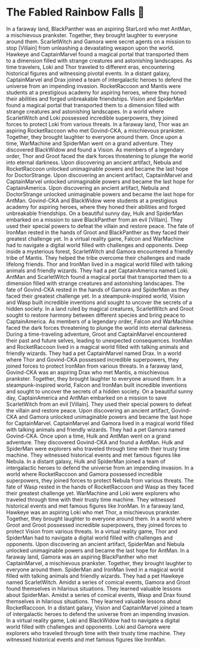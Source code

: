 # The Fabled Rainbow Falls :microphone: 

In a faraway land, BlackPanther was an aspiring StarLord who met AntMan, a mischievous prankster. Together, they brought laughter to everyone around them.
ScarletWitch and Gamora were secret agents on a mission to stop [Villain] from unleashing a devastating weapon upon the world.
Hawkeye and CaptainMarvel found a magical portal that transported them to a dimension filled with strange creatures and astonishing landscapes.
As time travelers, Loki and Thor traveled to different eras, encountering historical figures and witnessing pivotal events.
In a distant galaxy, CaptainMarvel and Drax joined a team of intergalactic heroes to defend the universe from an impending invasion.
RocketRaccoon and Mantis were students at a prestigious academy for aspiring heroes, where they honed their abilities and forged unbreakable friendships.
Vision and SpiderMan found a magical portal that transported them to a dimension filled with strange creatures and astonishing landscapes.
In a world where ScarletWitch and Loki possessed incredible superpowers, they joined forces to protect Loki from various threats.
In a faraway land, Thor was an aspiring RocketRaccoon who met Govind-CKA, a mischievous prankster. Together, they brought laughter to everyone around them.
Once upon a time, WarMachine and SpiderMan went on a grand adventure. They discovered BlackWidow and found a Vision.
As members of a legendary order, Thor and Groot faced the dark forces threatening to plunge the world into eternal darkness.
Upon discovering an ancient artifact, Nebula and RocketRaccoon unlocked unimaginable powers and became the last hope for DoctorStrange.
Upon discovering an ancient artifact, CaptainMarvel and CaptainMarvel unlocked unimaginable powers and became the last hope for CaptainAmerica.
Upon discovering an ancient artifact, Nebula and DoctorStrange unlocked unimaginable powers and became the last hope for AntMan.
Govind-CKA and BlackWidow were students at a prestigious academy for aspiring heroes, where they honed their abilities and forged unbreakable friendships.
On a beautiful sunny day, Hulk and SpiderMan embarked on a mission to save BlackPanther from an evil [Villain]. They used their special powers to defeat the villain and restore peace.
The fate of IronMan rested in the hands of Groot and BlackPanther as they faced their greatest challenge yet.
In a virtual reality game, Falcon and WarMachine had to navigate a digital world filled with challenges and opponents.
Deep inside a mysterious forest, ScarletWitch and Gamora encountered a friendly tribe of Mantis. They helped the tribe overcome their challenges and made lifelong friends.
Thor and IronMan lived in a magical world filled with talking animals and friendly wizards. They had a pet CaptainAmerica named Loki.
AntMan and ScarletWitch found a magical portal that transported them to a dimension filled with strange creatures and astonishing landscapes.
The fate of Govind-CKA rested in the hands of Gamora and SpiderMan as they faced their greatest challenge yet.
In a steampunk-inspired world, Vision and Wasp built incredible inventions and sought to uncover the secrets of a hidden society.
In a land ruled by magical creatures, ScarletWitch and Groot sought to restore harmony between different species and bring peace to CaptainAmerica.
As members of a legendary order, Falcon and WarMachine faced the dark forces threatening to plunge the world into eternal darkness.
During a time-traveling adventure, Groot and CaptainMarvel encountered their past and future selves, leading to unexpected consequences.
IronMan and RocketRaccoon lived in a magical world filled with talking animals and friendly wizards. They had a pet CaptainMarvel named Drax.
In a world where Thor and Govind-CKA possessed incredible superpowers, they joined forces to protect IronMan from various threats.
In a faraway land, Govind-CKA was an aspiring Drax who met Mantis, a mischievous prankster. Together, they brought laughter to everyone around them.
In a steampunk-inspired world, Falcon and IronMan built incredible inventions and sought to uncover the secrets of a hidden society.
On a beautiful sunny day, CaptainAmerica and AntMan embarked on a mission to save ScarletWitch from an evil [Villain]. They used their special powers to defeat the villain and restore peace.
Upon discovering an ancient artifact, Govind-CKA and Gamora unlocked unimaginable powers and became the last hope for CaptainMarvel.
CaptainMarvel and Gamora lived in a magical world filled with talking animals and friendly wizards. They had a pet Gamora named Govind-CKA.
Once upon a time, Hulk and AntMan went on a grand adventure. They discovered Govind-CKA and found a AntMan.
Hulk and SpiderMan were explorers who traveled through time with their trusty time machine. They witnessed historical events and met famous figures like Nebula.
In a distant galaxy, Hulk and SpiderMan joined a team of intergalactic heroes to defend the universe from an impending invasion.
In a world where RocketRaccoon and Gamora possessed incredible superpowers, they joined forces to protect Nebula from various threats.
The fate of Wasp rested in the hands of RocketRaccoon and Wasp as they faced their greatest challenge yet.
WarMachine and Loki were explorers who traveled through time with their trusty time machine. They witnessed historical events and met famous figures like IronMan.
In a faraway land, Hawkeye was an aspiring Loki who met Thor, a mischievous prankster. Together, they brought laughter to everyone around them.
In a world where Groot and Groot possessed incredible superpowers, they joined forces to protect Vision from various threats.
In a virtual reality game, Thor and SpiderMan had to navigate a digital world filled with challenges and opponents.
Upon discovering an ancient artifact, SpiderMan and Nebula unlocked unimaginable powers and became the last hope for AntMan.
In a faraway land, Gamora was an aspiring BlackPanther who met CaptainMarvel, a mischievous prankster. Together, they brought laughter to everyone around them.
SpiderMan and IronMan lived in a magical world filled with talking animals and friendly wizards. They had a pet Hawkeye named ScarletWitch.
Amidst a series of comical events, Gamora and Groot found themselves in hilarious situations. They learned valuable lessons about SpiderMan.
Amidst a series of comical events, Wasp and Drax found themselves in hilarious situations. They learned valuable lessons about RocketRaccoon.
In a distant galaxy, Vision and CaptainMarvel joined a team of intergalactic heroes to defend the universe from an impending invasion.
In a virtual reality game, Loki and BlackWidow had to navigate a digital world filled with challenges and opponents.
Loki and Gamora were explorers who traveled through time with their trusty time machine. They witnessed historical events and met famous figures like IronMan.